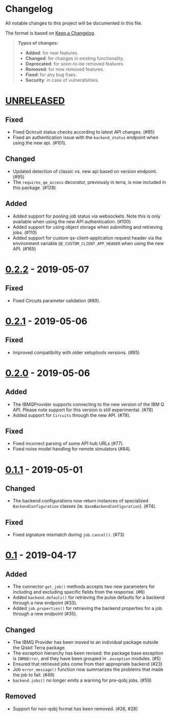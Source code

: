 # Changelog

All notable changes to this project will be documented in this file.

The format is based on [Keep a
Changelog](http://keepachangelog.com/en/1.0.0/).

> **Types of changes:**
>
> -   **Added**: for new features.
> -   **Changed**: for changes in existing functionality.
> -   **Deprecated**: for soon-to-be removed features.
> -   **Removed**: for now removed features.
> -   **Fixed**: for any bug fixes.
> -   **Security**: in case of vulnerabilities.

[UNRELEASED](https://github.com/Qiskit/qiskit-ibmq-provider/compare/0.2.2...HEAD)
=================================================================================

Fixed
-----

-   Fixed Qcircuit status checks according to latest API changes. (\#95)
-   Fixed an authentication issue with the `backend_status` endpoint
    when using the new api. (\#101).

Changed
-------

-   Updated detection of classic vs. new api based on version endpoint.
    (\#95)
-   The `requires_qe_access` decorator, previously in terra, is now
    included in this package. (\#128)

Added
-----

-   Added support for pooling job status via websockets. Note this is
    only available when using the new API authentication. (\#100)
-   Added support for using object storage when submitting and
    retrieving jobs. (\#110)
-   Added support for custom qx-client-application request header via the environment
    variable `QE_CUSTOM_CLIENT_APP_HEADER` when using the new API. (\#165)

[0.2.2](https://github.com/Qiskit/qiskit-ibmq-provider/compare/0.2.1...0.2.2) - 2019-05-07
==========================================================================================

Fixed
-----

-   Fixed Circuits parameter validation (\#89).

[0.2.1](https://github.com/Qiskit/qiskit-ibmq-provider/compare/0.2.0...0.2.1) - 2019-05-06
==========================================================================================

Fixed
-----

-   Improved compatibility with older setuptools versions. (\#85)

[0.2.0](https://github.com/Qiskit/qiskit-ibmq-provider/compare/0.1.1...0.2.0) - 2019-05-06
==========================================================================================

Added
-----

-   The IBMQProvider supports connecting to the new version of the IBM Q
    API. Please note support for this version is still experimental.
    (\#78)
-   Added support for `Circuits` through the new API. (\#79).

Fixed
-----

-   Fixed incorrect parsing of some API hub URLs (\#77).
-   Fixed noise model handling for remote simulators (\#84).

[0.1.1](https://github.com/Qiskit/qiskit-ibmq-provider/compare/0.1...0.1.1) - 2019-05-01
========================================================================================

Changed
-------

-   The backend configurations now return instances of specialized
    `BackendConfiguration` classes (ie. `QasmBackendConfiguration`).
    (\#74).

Fixed
-----

-   Fixed signature mismatch during `job.cancel()`. (\#73)

[0.1](https://github.com/Qiskit/qiskit-ibmq-provider/compare/104d524...0.1) - 2019-04-17
========================================================================================

Added
-----

-   The connector `get_job()` methods accepts two new parameters for
    including and excluding specific fields from the response. (\#6)
-   Added `backend.defauls()` for retrieving the pulse defaults for a
    backend through a new endpoint (\#33).
-   Added `job.properties()` for retrieving the backend properties for a
    job through a new endpoint (\#35).

Changed
-------

-   The IBMQ Provider has been moved to an individual package outside
    the Qiskit Terra package.
-   The exception hierarchy has been revised: the package base exception
    is `IBMQError`, and they have been grouped in `.exception` modules.
    (\#5)
-   Ensured that retrieved jobs come from their appropriate backend
    (\#23)
-   Job `error_message()` function now summarizes the problems that made
    the job to fail. (\#48)
-   `backend.jobs()` no longer emits a warning for pre-qobj jobs. (\#59)

Removed
-------

-   Support for non-qobj format has been removed. (\#26, \#28)
